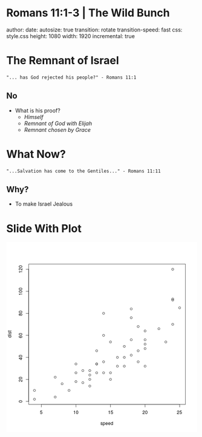 Romans 11:1-3 | The Wild Bunch
========================================================
author: 
date: 
autosize: true
transition: rotate
transition-speed: fast
css: style.css
height: 1080
width: 1920
incremental: true


The Remnant of Israel
========================================================

```
"... has God rejected his people?" - Romans 11:1
```
## No
- What is his proof?
  - *Himself*
  - *Remnant of God with Elijah*
  - *Remnant chosen by Grace*
  

What Now?
========================================================

```
"...Salvation has come to the Gentiles..." - Romans 11:11
```
## Why?
- To make Israel Jealous


Slide With Plot
========================================================

![plot of chunk unnamed-chunk-1](08162016-figure/unnamed-chunk-1-1.png)
